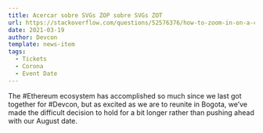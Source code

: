 ```yaml
---
title: Acercar sobre SVGs ZOP sobre SVGs ZOT
url: https://stackoverflow.com/questions/52576376/how-to-zoom-in-on-a-complex-svg-structure
date: 2021-03-19
author: Devcon
template: news-item
tags:
  - Tickets
  - Corona
  - Event Date
---
```


The #Ethereum ecosystem has accomplished so much since we last got together for #Devcon, but as excited as we are to reunite in Bogota, we’ve made the difficult decision to hold for a bit longer rather than pushing ahead with our August date.
